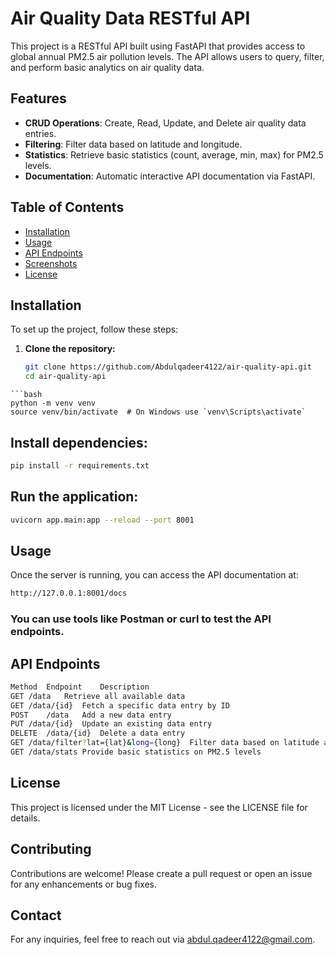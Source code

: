 # Air Quality Data RESTful API

This project is a RESTful API built using FastAPI that provides access to global annual PM2.5 air pollution levels. The API allows users to query, filter, and perform basic analytics on air quality data.

## Features

- **CRUD Operations**: Create, Read, Update, and Delete air quality data entries.
- **Filtering**: Filter data based on latitude and longitude.
- **Statistics**: Retrieve basic statistics (count, average, min, max) for PM2.5 levels.
- **Documentation**: Automatic interactive API documentation via FastAPI.

## Table of Contents

- [Installation](#installation)
- [Usage](#usage)
- [API Endpoints](#api-endpoints)
- [Screenshots](#screenshots)
- [License](#license)

## Installation

To set up the project, follow these steps:

1. **Clone the repository:**
   ```bash
   git clone https://github.com/Abdulqadeer4122/air-quality-api.git
   cd air-quality-api
```## Create a virtual environment:
```bash
python -m venv venv
source venv/bin/activate  # On Windows use `venv\Scripts\activate`
```
## Install dependencies:
```bash 
pip install -r requirements.txt
```
## Run the application:

```bash
uvicorn app.main:app --reload --port 8001
```
## Usage
Once the server is running, you can access the API documentation at:
```bash
http://127.0.0.1:8001/docs
```
### You can use tools like Postman or curl to test the API endpoints.

## API Endpoints
```bash
Method	Endpoint	Description
GET	/data	Retrieve all available data
GET	/data/{id}	Fetch a specific data entry by ID
POST	/data	Add a new data entry
PUT	/data/{id}	Update an existing data entry
DELETE	/data/{id}	Delete a data entry
GET	/data/filter?lat={lat}&long={long}	Filter data based on latitude and longitude
GET	/data/stats	Provide basic statistics on PM2.5 levels
```
## License
This project is licensed under the MIT License - see the LICENSE file for details.
## Contributing
Contributions are welcome! Please create a pull request or open an issue for any enhancements or bug fixes.
## Contact
For any inquiries, feel free to reach out via abdul.qadeer4122@gmail.com.
